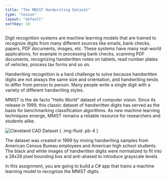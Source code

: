 ```yaml
---
title: "The MNIST Handwriting Dataset"
type: "lesson"
layout: "default"
sortkey: 10
---
```

Digit recognition systems are machine learning models that are trained to recognize digits from many different sources like emails, bank checks, papers, PDF documents, images, etc. These systems have many real-world applications, for example in processing bank checks, scanning PDF documents, recognizing handwritten notes on tablets, read number plates of vehicles, process tax forms and so on.

Handwriting recognition is a hard challenge to solve because handwritten digits are not always the same size and orientation, and handwriting tends to differ from person to person. Many people write a single digit with a variety of different handwriting styles.

MNIST is the de facto "Hello World" dataset of computer vision. Since its release in 1999, this classic dataset of handwritten digits has served as the basis for benchmarking classification algorithms. As new machine learning techniques emerge, MNIST remains a reliable resource for researchers and students alike.

![Cleveland CAD Dataset](../img/data.jpg)
{ .img-fluid .pb-4 }

The dataset was created in 1999 by mixing handwriting samples from American Census Bureau employees and American high school students. The black and white images of handwritten digits were normalized to fit into a 28x28 pixel bounding box and anti-aliased to introduce grayscale levels.

In this assignment, you are going to build a C# app that trains a machine learning model to recognize the MNIST digits.